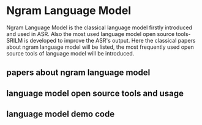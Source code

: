 # Ngram Language Model
Ngram Language Model is the classical language model firstly introduced and used in ASR. Also the most used language model open source tools-SRILM is developed to improve the ASR's output. Here the classical papers about ngram language model will be listed, the most frequently used open source tools of language model will be introduced. 
## papers about ngram language model

## language model open source tools and usage
## language model demo code
